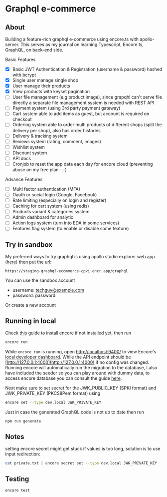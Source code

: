 # Graphql e-commerce

## About

Building a feature-rich graphql e-commerce using encore.ts with apollo-server. This serves as my journal on learning Typescript, Encore.ts, GraphQL, on back-end side.

Basic Features

* [X] Basic JWT Authentication & Registration (username & password) hashed with bcrypt
* [X] Single user manage single shop
* [X] User manage their products
* [X] View products with keyset pagination
* [ ] User file management (e.g product image), since grapqhl can't serve file directly a separate file management system is needed with REST API
* [ ] Payment system (using 3rd party payment gateway)
* [ ] Cart system able to add items as guest, but account is required on checkout
* [ ] Ordering system able to order multi products of different shops (split the delivery per shop), also has order histories
* [ ] Delivery & tracking system
* [ ] Reviews system (rating, comment, images)
* [ ] Wishlist system
* [ ] DIscount system
* [ ] API docs
* [ ] Cronjob to reset the app data each day for encore cloud (preventing abuse on my free plan -.-)

Advance Features

* [ ] Multi factor authentication (MFA)
* [ ] Oauth or social login (Google, Facebook)
* [ ] Rate limiting (especially on login and register)
* [ ] Caching for cart system (using redis)
* [ ] Products variant & categories system
* [ ] Admin dashboard for analytic
* [ ] Action logs system (turn into EDA in some services)
* [ ] Features flag system (to enable or disable some feature)

## Try in sandbox

My preferred ways to try graphql is using apollo studio explorer web app ([here](https://studio.apollographql.com/sandbox/explorer "Apollo sandbox")) then put the url:

```
https://staging-graphql-ecommerce-cpvi.encr.app/graphql
```

You can use the sandbox account

* username: techguy@example.com
* password: password

Or create a new account

## Running in local

Check [this](https://encore.dev/docs/ts/install) guide to install encore if not installed yet, then run

```zsh
encore run
```

While `encore run` is running, open [http://localhost:9400/](http://localhost:9400/) to view Encore's [local developer dashboard](https://encore.dev/docs/ts/observability/dev-dash). While the API endpoint should be [http://127.0.0.1:4000](http://127.0.0.1:4000) if no config was changed. Running encore will automatically run the migration to the database, I also have included the seeder so you can play around with dummy data, to access encore database you can consult the guide [here](https://encore.dev/docs/ts/primitives/databases).

Next make sure to set secret for the JWK_PUBLIC_KEY (SPKI format) and JWK_PRIVATE_KEY (PKCS8Pem format) using

```zsh
encore set --type dev,local JWK_PRIVATE_KEY
```

Just in case the generated GraphQL code is not up to date then run

```zsh
npm run generate
```

## Notes

setting encore secret might get stuck if values is too long, solution is to use input redirection:

```zsh
cat private.txt | encore secret set --type dev,local JWK_PRIVATE_KEY
```

## Testing

```bash
encore test
```
